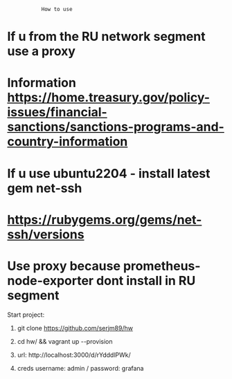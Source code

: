                How to use
# If u from the RU network segment use a proxy
# Information  https://home.treasury.gov/policy-issues/financial-sanctions/sanctions-programs-and-country-information 

# If u use ubuntu2204 - install latest gem net-ssh 
# https://rubygems.org/gems/net-ssh/versions

# Use proxy because prometheus-node-exporter dont install in RU segment 

Start project:

1) git clone https://github.com/serjm89/hw

2) cd hw/ && vagrant up --provision

3) url: http://localhost:3000/d/rYdddlPWk/

4) creds username: admin /  password: grafana
